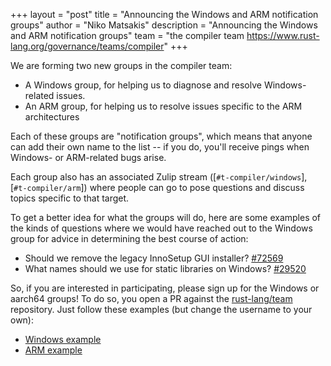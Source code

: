 +++
layout = "post"
title = "Announcing the Windows and ARM notification groups"
author = "Niko Matsakis"
description = "Announcing the Windows and ARM notification groups"
team = "the compiler team <https://www.rust-lang.org/governance/teams/compiler>"
+++

We are forming two new groups in the compiler team:

* A Windows group, for helping us to diagnose and resolve Windows-related issues.
* An ARM group, for helping us to resolve issues specific to the ARM architectures

Each of these groups are "notification groups", which means that anyone can add their own name to the list -- if you do, you'll receive pings when Windows- or ARM-related bugs arise.

Each group also has an associated Zulip stream ([`#t-compiler/windows`], [`#t-compiler/arm`]) where people can go to pose questions and discuss topics specific to that target.

To get a better idea for what the groups will do, here are some examples of the kinds of questions where we would have reached out to the Windows group for advice in determining the best course of action:

* Should we remove the legacy InnoSetup GUI installer? [#72569]
* What names should we use for static libraries on Windows? [#29520] 

So, if you are interested in participating, please sign up for the Windows or aarch64 groups! To do so, you open a PR against the [rust-lang/team] repository. Just follow these examples (but change the username to your own):

* [Windows example]
* [ARM example]

[rust-lang/team]: https://github.com/rust-lang/team
[Windows example]: https://github.com/rust-lang/team/pull/348
[ARM example]: https://github.com/rust-lang/team/pull/358
[#72569]: https://github.com/rust-lang/rust/pull/72569
[#29520]: https://github.com/rust-lang/rust/pull/29520
[`t-compiler/windows`]: https://rust-lang.zulipchat.com/#narrow/stream/242869-t-compiler.2Fwindows
[`t-compiler/arm`]: https://rust-lang.zulipchat.com/#narrow/stream/242906-t-compiler.2Farm
